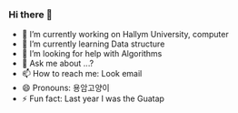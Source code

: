### Hi there 👋

- 🔭 I’m currently working on Hallym University, computer
- 🌱 I’m currently learning Data structure
- 🤔 I’m looking for help with Algorithms
- 💬 Ask me about ...?
- 📫 How to reach me: Look email
- 😄 Pronouns: 용암고양이
- ⚡ Fun fact: Last year I was the Guatap

